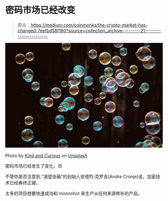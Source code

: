 # 密码市场已经改变

> 原文：<https://medium.com/coinmonks/the-crypto-market-has-changed-7eefbd58f180?source=collection_archive---------21----------------------->

![](img/9b689b0d09bb84249b2ea467985405ae.png)

Photo by [Kind and Curious](https://unsplash.com/@kindandcurious?utm_source=unsplash&utm_medium=referral&utm_content=creditCopyText) on [Unsplash](https://unsplash.com/s/photos/bubble?utm_source=unsplash&utm_medium=referral&utm_content=creditCopyText)

密码市场已经发生了变化。😟

不管你是否注意到,“渴望金融”的创始人安德烈·克罗吉(Andre Cronje)说，加密技术已经寿终正寝。

太多的项目想要快速成功和 moonshot 来生产从任何来源修补的产品。